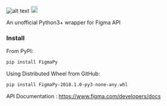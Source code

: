 ![alt text](http://www.iamgregamato.com/img/fp_logo.svg)
<a href="https://badge.fury.io/py/FigmaPy"><img src="https://badge.fury.io/py/FigmaPy.svg" alt="PyPI version" height="18"></a>

An unofficial Python3+ wrapper for Figma API

### Install 
From PyPI:
```bash
pip install FigmaPy
```
Using Distributed Wheel from GitHub:
```bash
pip install FigmaPy-2018.1.0-py3-none-any.whl
```
API Documentation : https://www.figma.com/developers/docs
